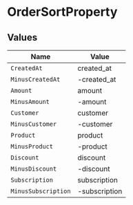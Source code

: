# OrderSortProperty


## Values

| Name                | Value               |
| ------------------- | ------------------- |
| `CreatedAt`         | created_at          |
| `MinusCreatedAt`    | -created_at         |
| `Amount`            | amount              |
| `MinusAmount`       | -amount             |
| `Customer`          | customer            |
| `MinusCustomer`     | -customer           |
| `Product`           | product             |
| `MinusProduct`      | -product            |
| `Discount`          | discount            |
| `MinusDiscount`     | -discount           |
| `Subscription`      | subscription        |
| `MinusSubscription` | -subscription       |